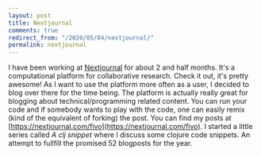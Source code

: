 ```yaml
---
layout: post
title: Nextjournal
comments: true
redirect_from: "/2020/05/04/nextjournal/"
permalink: nextjournal
---
```


I have been working at [Nextjournal](https://nextjournal.com) for about 2 and half months. It's a computational platform
for collaborative research. Check it out, it's pretty awesome! As I want to use the platform more often as a user,
I decided to blog over there for the time being. The platform is actually really great for blogging about technical/programming related content.
You can run your code and if somebody wants to play with the code, one can easily remix (kind of the equivalent of forking)
the post. You can find my posts at [https://nextjournal.com/fivo](https://nextjournal.com/fivo).
I started a little series called *A clj snippet* where I discuss some clojure code snippets. An attempt to fullfill the promised
52 blogposts for the year.

